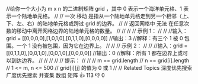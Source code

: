 //给你一个大小为 m x n 的二进制矩阵 grid ，其中 0 表示一个海洋单元格、1 表示一个陆地单元格。 
//
// 一次 移动 是指从一个陆地单元格走到另一个相邻（上、下、左、右）的陆地单元格或跨过 grid 的边界。 
//
// 返回网格中 无法 在任意次数的移动中离开网格边界的陆地单元格的数量。 
//
// 
//
// 示例 1： 
//
// 
//输入：grid = [[0,0,0,0],[1,0,1,0],[0,1,1,0],[0,0,0,0]]
//输出：3
//解释：有三个 1 被 0 包围。一个 1 没有被包围，因为它在边界上。
// 
//
// 示例 2： 
//
// 
//输入：grid = [[0,1,1,0],[0,0,1,0],[0,0,1,0],[0,0,0,0]]
//输出：0
//解释：所有 1 都在边界上或可以到达边界。
// 
//
// 
//
// 提示： 
//
// 
// m == grid.length 
// n == grid[i].length 
// 1 <= m, n <= 500 
// grid[i][j] 的值为 0 或 1 
// 
// Related Topics 深度优先搜索 广度优先搜索 并查集 数组 矩阵 👍 113 👎 0
